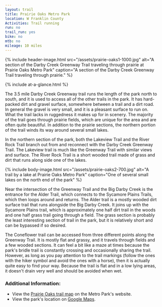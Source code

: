 ```yaml
---
layout: trail
title: Prairie Oaks Metro Park
location: W Franklin County
Activities: Trail running
run: no
trail_run: yes
bike: no
mtb: no
mileage: 10 miles
---
```


{% include header-image.html src="/assets/prairie-oaks1-1000.jpg" alt="A section of the Darby Creek Greenway Trail traveling through prairie at Prairie Oaks Metro Park" caption="A section of the Darby Creek Greenway Trail traveling through prairie." %}

{% include at-a-glance.html %}

The 3.5 mile Darby Creek Greenway trail runs the length of the park north to south, and it is used to access all of the other trails in the park.  It has hard-packed dirt and gravel surface, somewhere between a trail and a dirt road.  In general the gravel is very small, and it is a pleasant surface to run on.  What the trail lacks in ruggedness it makes up for in scenery.  The majority of the trail goes through prairie fields, which are unique for the area and are often quite beautiful.  In addition to the prairie sections, the northern portion of the trail winds its way around several small lakes.

In the northern section of the park, both the Lakeview Trail and the River Rock Trail branch out from and reconnect with the Darby Creek Greenway Trail.  The Lakeview trail is much like the Greenway Trail with similar views and surface.  The River Rock Trail is a short wooded trail made of grass and dirt that runs along side one of the lakes.

{% include body-image.html src="/assets/prairie-oaks2-700.jpg" alt="A trail by a lake at Prairie Oaks Metro Park" caption="One of several small lakes on the north end of the park" %}

Near the intersection of the Greenway Trail and the Big Darby Creek is the entrance for the Alder Trail, which connects to the Sycamore Plains Trails, which then loops around and returns.  The Alder trail is a mostly wooded dirt surface trail that runs alongside the Big Darby Creek.  It joins up with the Sycamore Plains trail, which is approximately one half dirt trail in the woods and one half grass trail going through a field.  The grass section is probably the least interesting section of trail in the park, but it is relatively short and can be bypassed if so desired.

The Coneflower trail can be accessed from three different points along the Greenway Trail.  It is mostly flat and grassy, and it travels through fields and a few wooded sections.  It can feel a bit like a maze at times because the park's bridle trail is constantly crossing and occasionally sharing the trail.  However, as long as you pay attention to the trail markings (follow the ones with the hiker symbol and avoid the ones with a horse), then it is actually quite easy to find your way.  Because the trail is flat and in a low lying areas, it doesn't drain very well and should be avoided when wet.

### Additional Information:
* View the [Prairie Oaks trail map](http://www.metroparks.net/parks-and-trails/prairie-oaks/) on the Metro Park's website.
* View the park's location on [Google Maps](https://goo.gl/maps/8EGLb5HA2WR2).
